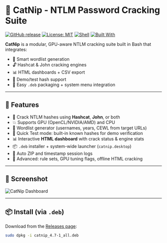 # 🐾 CatNip - NTLM Password Cracking Suite

[![GitHub release](https://img.shields.io/github/v/release/GreyRhinoSecurity/CatNip-NG)](https://github.com/GreyRhinoSecurity/CatNip-NG/releases)
[![License: MIT](https://img.shields.io/badge/License-MIT-yellow.svg)](LICENSE)
[![Shell](https://img.shields.io/badge/Bash-✔️-blue)](https://bash.sh)
[![Built With](https://img.shields.io/badge/Built%20With-Hashcat%20+%20John-orange)](https://hashcat.net)

**CatNip** is a modular, GPU-aware NTLM cracking suite built in Bash that integrates:
- 🧠 Smart wordlist generation
- 🔓 Hashcat & John cracking engines
- 📊 HTML dashboards + CSV export
- 🧪 Demo/test hash support
- 🐧 Easy `.deb` packaging + system menu integration

---

## 🚀 Features

- 🔧 Crack NTLM hashes using **Hashcat**, **John**, or both
- 💥 Supports GPU (OpenCL/NVIDIA/AMD) and CPU
- 🧠 Wordlist generator (usernames, years, CEWL from target URLs)
- 🧪 Quick Test mode: built-in known hashes for demo verification
- 📊 Interactive **HTML dashboard** with crack status & engine stats
- 📦 `.deb` installer + system-wide launcher (`catnip.desktop`)
- 📂 Auto ZIP and timestamp session logs
- 🧙 Advanced: rule sets, GPU tuning flags, offline HTML cracking

---

## 📸 Screenshot

![CatNip Dashboard](assets/catnip_dashboard.png)

---

## 📦 Install (via `.deb`)

Download from the [Releases page](https://github.com/GreyRhinoSecurity/CatNip-NG/releases):

```bash
sudo dpkg -i catnip_4.7-1_all.deb
